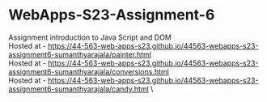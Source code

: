 
# WebApps-S23-Assignment-6
Assignment introduction to Java Script and DOM \
Hosted at - https://44-563-web-apps-s23.github.io/44563-webapps-s23-assignment6-sumanthyarajala/painter.html \
Hosted at - https://44-563-web-apps-s23.github.io/44563-webapps-s23-assignment6-sumanthyarajala/conversions.html \
Hosted at - https://44-563-web-apps-s23.github.io/44563-webapps-s23-assignment6-sumanthyarajala/candy.html \